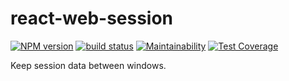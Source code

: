 # react-web-session

[![NPM version](https://badge.fury.io/js/react-web-session.svg)](https://www.npmjs.com/package/react-web-session) 
[![build status](https://travis-ci.org/gilbarbara/react-web-session.svg)](https://travis-ci.org/gilbarbara/react-web-session) 
[![Maintainability](https://api.codeclimate.com/v1/badges/d81d926e61fefdb7a9e3/maintainability)](https://codeclimate.com/github/gilbarbara/react-web-session/maintainability)
[![Test Coverage](https://api.codeclimate.com/v1/badges/d81d926e61fefdb7a9e3/test_coverage)](https://codeclimate.com/github/gilbarbara/react-web-session/test_coverage)

Keep session data between windows.

